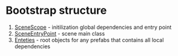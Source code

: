 # Bootstrap structure

1. [SceneScope](Scenes.md#initilization) - initilization global dependencies and entry point
2. [SceneEntryPoint](Scenes.md#initilization) - scene main class 
3. [Enteties](/Template.Unity/Assets/_Game/Develop/Runtime/Core/Entity/) - root objects for any prefabs that contains all local dependencies